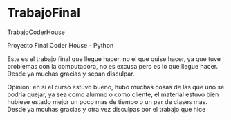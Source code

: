 # TrabajoFinal
TrabajoCoderHouse


Proyecto Final Coder House - Python

Este es el trabajo final que llegue hacer, no el que quise hacer, ya que tuve problemas con la computadora, no es excusa pero es lo que llegue hacer.
Desde ya muchas gracias y sepan disculpar.

Opinion:
en si el curso estuvo bueno, hubo muchas cosas de las que uno se podria quejar, ya sea como alumno o como cliente, el material estuvo bien hubiese estado mejor un poco mas de tiempo o un par de clases mas. Desde ya mcuhas gracias y otra vez disculpas por el trabajo que hice 
